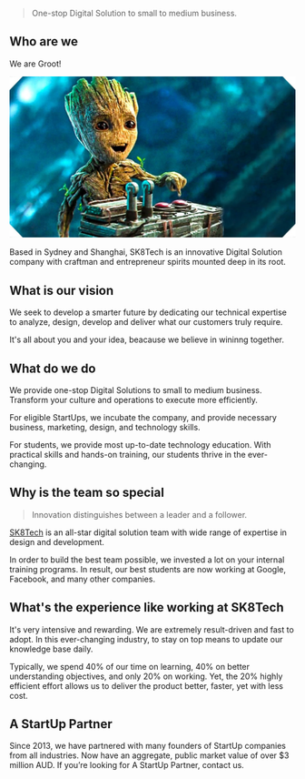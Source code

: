 > One-stop Digital Solution to small to medium business.

## Who are we

We are Groot! 

![](/assets/maxresdefault.jpg)

Based in Sydney and Shanghai, SK8Tech is an innovative Digital Solution company with craftman and entrepreneur spirits mounted deep in its root.

## What is our vision

We seek to develop a smarter future by dedicating our technical expertise to analyze, design, develop and deliver what our customers truly require. 

It's all about you and your idea, beacause we believe in wininng together.

## What do we do

We provide one-stop Digital Solutions to small to medium business. Transform your culture and operations to execute more efficiently.

For eligible StartUps, we incubate the company, and provide necessary business, marketing, design, and technology skills.

For students, we provide most up-to-date technology education. With practical skills and hands-on training, our students thrive in the ever-changing.

## Why is the team so special

> Innovation distinguishes between a leader and a follower.

[SK8Tech](https://sk8.tech) is an all-star digital solution team with wide range of expertise in design and development. 

In order to build the best team possible, we invested a lot on your internal training programs. In result, our best students are now working at Google, Facebook, and many other companies.

## What's the experience like working at SK8Tech

It's very intensive and rewarding. We are extremely result-driven and fast to adopt. In this ever-changing industry, to stay on top means to update our knowledge base daily.

Typically, we spend 40% of our time on learning, 40% on better understanding objectives, and only 20% on working. Yet, the 20% highly efficient effort allows us to deliver the product better, faster, yet with less cost.


## A StartUp Partner

Since 2013, we have partnered with many founders of StartUp companies from all industries. Now have an aggregate, public market value of over $3 million AUD. If you’re looking for A StartUp Partner, contact us.